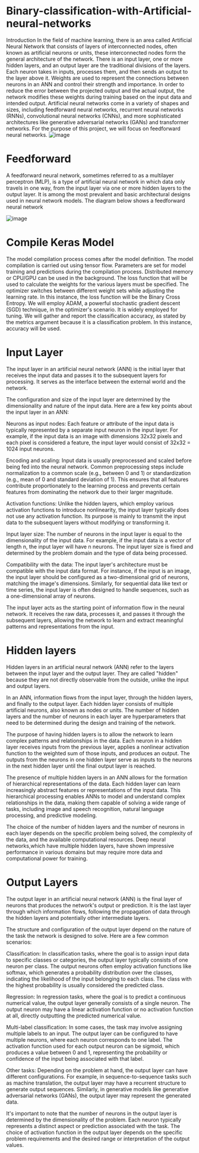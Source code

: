 # Binary-classification-with-Artificial-neural-networks
Introduction 
In the field of machine learning, there is an area called Artificial Neural Network that consists of layers of interconnected nodes, often known as artificial neurons or units, these interconnected nodes form the general architecture of the network. There is an input layer, one or more hidden layers, and an output layer are the traditional divisions of the layers. Each neuron takes in inputs, processes them, and then sends an output to the layer above it. Weights are used to represent the connections between neurons in an ANN and control their strength and importance. In order to reduce the error between the projected output and the actual output, the network modifies these weights during training based on the input data and intended output. Artificial neural networks come in a variety of shapes and sizes, including feedforward neural networks, recurrent neural networks (RNNs), convolutional neural networks (CNNs), and more sophisticated architectures like generative adversarial networks (GANs) and transformer networks. For the purpose of this project, we will focus on feedforward neural networks.
![image](https://github.com/statistical-lies/Binary-classification-with-Artificial-neural-networks/assets/59277986/d26a7768-8802-4775-8827-b506925df813)

# Feedforward

A feedforward neural network, sometimes referred to as a multilayer perceptron (MLP), is a type of artificial neural network in which data only travels in one way, from the input layer via one or more hidden layers to the output layer. It is among the most prevalent and basic architectural designs used in neural network models. The diagram below shows a feedforward neural network




![image](https://github.com/statistical-lies/Binary-classification-with-Artificial-neural-networks/assets/59277986/89a7ac9b-212b-4de3-89c3-845aae30a107)

# Compile Keras Model

The model compilation process comes after the model definition. The model compilation is carried out using tensor flow. Parameters are set for model training and predictions during the compilation process. Distributed memory or CPU/GPU can be used in the background.
The loss function that will be used to calculate the weights for the various layers must be specified. The optimizer switches between different weight sets while adjusting the learning rate. In this instance, the loss function will be the Binary Cross Entropy. We will employ ADAM, a powerful stochastic gradient descent (SGD) technique, in the optimizer's scenario.
It is widely employed for tuning. We will gather and report the classification accuracy, as stated by the metrics argument because it is a classification problem. In this instance, accuracy will be used.


# Input Layer 

The input layer in an artificial neural network (ANN) is the initial layer that receives the input data and passes it to the subsequent layers for processing. It serves as the interface between the external world and the network.

The configuration and size of the input layer are determined by the dimensionality and nature of the input data. Here are a few key points about the input layer in an ANN:

Neurons as input nodes: Each feature or attribute of the input data is typically represented by a separate input neuron in the input layer. For example, if the input data is an image with dimensions 32x32 pixels and each pixel is considered a feature, the input layer would consist of 32x32 = 1024 input neurons.

Encoding and scaling: Input data is usually preprocessed and scaled before being fed into the neural network. Common preprocessing steps include normalization to a common scale (e.g., between 0 and 1) or standardization (e.g., mean of 0 and standard deviation of 1). This ensures that all features contribute proportionately to the learning process and prevents certain features from dominating the network due to their larger magnitude.

Activation functions: Unlike the hidden layers, which employ various activation functions to introduce nonlinearity, the input layer typically does not use any activation function. Its purpose is mainly to transmit the input data to the subsequent layers without modifying or transforming it.

Input layer size: The number of neurons in the input layer is equal to the dimensionality of the input data. For example, if the input data is a vector of length n, the input layer will have n neurons. The input layer size is fixed and determined by the problem domain and the type of data being processed.

Compatibility with the data: The input layer's architecture must be compatible with the input data format. For instance, if the input is an image, the input layer should be configured as a two-dimensional grid of neurons, matching the image's dimensions. Similarly, for sequential data like text or time series, the input layer is often designed to handle sequences, such as a one-dimensional array of neurons.

The input layer acts as the starting point of information flow in the neural network. It receives the raw data, processes it, and passes it through the subsequent layers, allowing the network to learn and extract meaningful patterns and representations from the input.

# Hidden layers 

Hidden layers in an artificial neural network (ANN) refer to the layers between the input layer and the output layer. They are called "hidden" because they are not directly observable from the outside, unlike the input and output layers.

In an ANN, information flows from the input layer, through the hidden layers, and finally to the output layer. Each hidden layer consists of multiple artificial neurons, also known as nodes or units. The number of hidden layers and the number of neurons in each layer are hyperparameters that need to be determined during the design and training of the network.

The purpose of having hidden layers is to allow the network to learn complex patterns and relationships in the data. Each neuron in a hidden layer receives inputs from the previous layer, applies a nonlinear activation function to the weighted sum of those inputs, and produces an output. The outputs from the neurons in one hidden layer serve as inputs to the neurons in the next hidden layer until the final output layer is reached.

The presence of multiple hidden layers in an ANN allows for the formation of hierarchical representations of the data. Each hidden layer can learn increasingly abstract features or representations of the input data. This hierarchical processing enables ANNs to model and understand complex relationships in the data, making them capable of solving a wide range of tasks, including image and speech recognition, natural language processing, and predictive modeling.

The choice of the number of hidden layers and the number of neurons in each layer depends on the specific problem being solved, the complexity of the data, and the available computational resources. Deep neural networks,which have multiple hidden layers, have shown impressive performance in various domains but may require more data and computational power for training.


# Output Layers 

The output layer in an artificial neural network (ANN) is the final layer of neurons that produces the network's output or prediction. It is the last layer through which information flows, following the propagation of data through the hidden layers and potentially other intermediate layers.

The structure and configuration of the output layer depend on the nature of the task the network is designed to solve. Here are a few common scenarios:

Classification: In classification tasks, where the goal is to assign input data to specific classes or categories, the output layer typically consists of one neuron per class. The output neurons often employ activation functions like softmax, which generates a probability distribution over the classes, indicating the likelihood of the input belonging to each class. The class with the highest probability is usually considered the predicted class.

Regression: In regression tasks, where the goal is to predict a continuous numerical value, the output layer generally consists of a single neuron. The output neuron may have a linear activation function or no activation function at all, directly outputting the predicted numerical value.

Multi-label classification: In some cases, the task may involve assigning multiple labels to an input. The output layer can be configured to have multiple neurons, where each neuron corresponds to one label. The activation function used for each output neuron can be sigmoid, which produces a value between 0 and 1, representing the probability or confidence of the input being associated with that label.

Other tasks: Depending on the problem at hand, the output layer can have different configurations. For example, in sequence-to-sequence tasks such as machine translation, the output layer may have a recurrent structure to generate output sequences. Similarly, in generative models like generative adversarial networks (GANs), the output layer may represent the generated data.

It's important to note that the number of neurons in the output layer is determined by the dimensionality of the problem. Each neuron typically represents a distinct aspect or prediction associated with the task. The choice of activation function in the output layer depends on the specific problem requirements and the desired range or interpretation of the output values.

